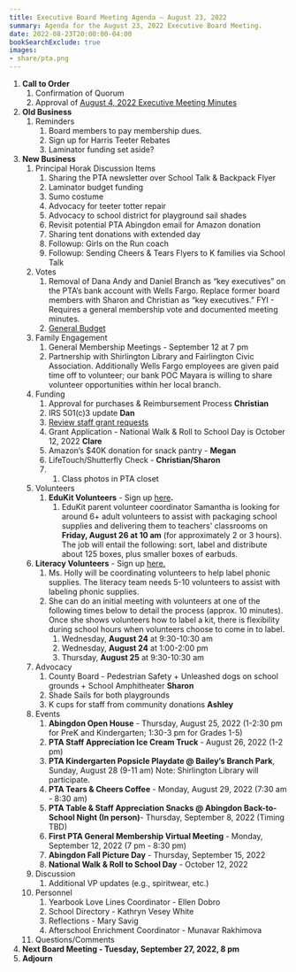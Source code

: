 ```yaml
---
title: Executive Board Meeting Agenda — August 23, 2022
summary: Agenda for the August 23, 2022 Executive Board Meeting.
date: 2022-08-23T20:00:00-04:00
bookSearchExclude: true
images:
- share/pta.png
---
```


1. **Call to Order**
   1. Confirmation of Quorum
   2. Approval of [August 4, 2022 Executive Meeting Minutes](https://docs.google.com/document/d/1tMU2TtwZfQiA1R3pCZ2FlLSdJh1NVbspyTx9zLyk9iQ/view)
1. **Old Business**
   1. Reminders
      1. Board members to pay membership dues.
      2. Sign up for Harris Teeter Rebates
      3. Laminator funding set aside?
1. **New Business**
   1. Principal Horak Discussion Items
      1. Sharing the PTA newsletter over School Talk & Backpack Flyer
      2. Laminator budget funding
      3. Sumo costume
      4. Advocacy for teeter totter repair
      5. Advocacy to school district for playground sail shades
      6. Revisit potential PTA Abingdon email for Amazon donation
      7. Sharing tent donations with extended day
      8. Followup: Girls on the Run coach
      9. Followup: Sending Cheers & Tears Flyers to K families via School Talk
    1. Votes
       1. Removal of Dana Andy and Daniel Branch as “key executives” on the PTA’s bank account with Wells Fargo. Replace former board members with Sharon and Christian as “key executives.” FYI - Requires a general membership vote and documented meeting minutes.
       2. [General Budget](https://docs.google.com/spreadsheets/d/1BO37CcawqCwaZfXmV1-xGNTPVqWQ_QRc/edit)
    1. Family Engagement 
       1. General Membership Meetings - September 12 at 7 pm 
       2. Partnership with Shirlington Library and Fairlington Civic Association. Additionally Wells Fargo employees are given paid time off to volunteer; our bank POC Mayara is willing to share volunteer opportunities within her local branch.
    1. Funding
       1. Approval for purchases & Reimbursement Process **Christian**
       2. IRS 501(c)3 update **Dan**
       3. [Review staff grant requests](https://docs.google.com/spreadsheets/d/1lwkpLRaBPJnYPb7YHF_9EGwYrtq7eh3u62ZJnNaPWtE/edit?usp=sharing) 
       4. Grant Application - National Walk & Roll to School Day is October 12, 2022 **Clare**
       5. Amazon’s $40K donation for snack pantry - **Megan**
       6. LifeTouch/Shutterfly Check - **Christian/Sharon** 
       7. 1. Class photos in PTA closet
    1. Volunteers
       1. **EduKit Volunteers** - Sign up [here](https://www.signupgenius.com/go/30E0A44ACA72AA5FE3-edukit)**.**
          1. EduKit parent volunteer coordinator Samantha is looking for around 6+ adult volunteers to assist with packaging school supplies and delivering them to teachers' classrooms on **Friday, August 26 at 10 am** (for approximately 2 or 3 hours). The job will entail the following: sort, label and distribute about 125 boxes, plus smaller boxes of earbuds.
    1. **Literacy Volunteers** - Sign up [here. ](https://www.signupgenius.com/go/30E0A44ACA72AA5FE3-literacy)
       1. Ms. Holly will be coordinating volunteers to help label phonic supplies. The literacy team needs 5-10 volunteers to assist with labeling phonic supplies. 
       2. She can do an initial meeting with volunteers at one of the following times below to detail the process (approx. 10 minutes). Once she shows volunteers how to label a kit, there is flexibility during school hours when volunteers choose to come in to label.
          1. Wednesday, **August 24** at 9:30-10:30 am
          1. Wednesday, **August 24** at 1:00-2:00 pm
          1. Thursday, **August 25** at 9:30-10:30 am
    1. Advocacy
       1. County Board - Pedestrian Safety + Unleashed dogs on school grounds + School Amphitheater **Sharon**
       2. Shade Sails for both playgrounds
       3. K cups for staff from community donations **Ashley**
    1. Events
       1. **Abingdon Open House** - Thursday, August 25, 2022 (1-2:30 pm for PreK and Kindergarten; 1:30-3 pm for Grades 1-5)
       2. **PTA Staff Appreciation Ice Cream Truck** - August 26, 2022 (1-2 pm)
       3. **PTA Kindergarten Popsicle Playdate @ Bailey’s Branch Park**, Sunday, August 28 (9-11 am) Note: Shirlington Library will participate.
       4. **PTA Tears & Cheers Coffee** - Monday, August 29, 2022 (7:30 am - 8:30 am)
       5. **PTA Table & Staff Appreciation Snacks @ Abingdon Back-to-School Night (In person)**- Thursday, September 8, 2022 (Timing TBD)
       6. **First PTA General Membership Virtual Meeting** - Monday, September 12, 2022 (7 pm - 8:30 pm)
       7. **Abingdon Fall Picture Day** - Thursday, September 15, 2022
       8. **National Walk & Roll to School Day** - October 12, 2022
    1. Discussion
       1. Additional VP updates (e.g., spiritwear, etc.)
    1. Personnel  
       1. Yearbook Love Lines Coordinator - Ellen Dobro
       2. School Directory - Kathryn Vesey White 
       3. Reflections - Mary Savig
       4. Afterschool Enrichment Coordinator - Munavar Rakhimova
    1. Questions/Comments
1. **Next Board Meeting - Tuesday, September 27, 2022, 8 pm**
1. **Adjourn**